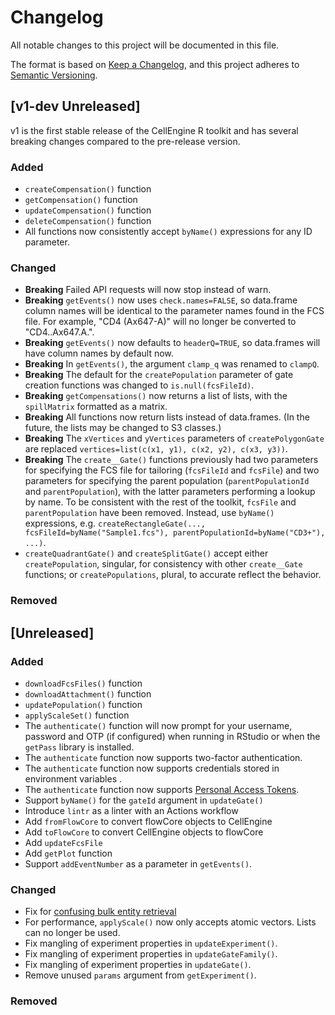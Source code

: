 # Changelog
All notable changes to this project will be documented in this file.

The format is based on [Keep a Changelog](https://keepachangelog.com/en/1.0.0/),
and this project adheres to [Semantic Versioning](https://semver.org/spec/v2.0.0.html).

## [v1-dev Unreleased]

v1 is the first stable release of the CellEngine R toolkit and has several
breaking changes compared to the pre-release version.

### Added
- `createCompensation()` function
- `getCompensation()` function
- `updateCompensation()` function
- `deleteCompensation()` function
- All functions now consistently accept `byName()` expressions for any ID
  parameter.

### Changed
- **Breaking** Failed API requests will now stop instead of warn.
- **Breaking** `getEvents()` now uses `check.names=FALSE`, so data.frame column
  names will be identical to the parameter names found in the FCS file. For
  example, "CD4 (Ax647-A)" will no longer be converted to "CD4..Ax647.A.".
- **Breaking** `getEvents()` now defaults to `headerQ=TRUE`, so data.frames will
  have column names by default now.
- **Breaking** In `getEvents()`, the argument `clamp_q` was renamed to `clampQ`.
- **Breaking** The default for the `createPopulation` parameter of gate creation
  functions was changed to `is.null(fcsFileId)`.
- **Breaking** `getCompensations()` now returns a list of lists, with the
  `spillMatrix` formatted as a matrix.
- **Breaking** All functions now return lists instead of data.frames. (In the
  future, the lists may be changed to S3 classes.)
- **Breaking** The `xVertices` and `yVertices` parameters of `createPolygonGate`
  are replaced `vertices=list(c(x1, y1), c(x2, y2), c(x3, y3))`.
- **Breaking** The `create__Gate()` functions previously had two parameters for
  specifying the FCS file for tailoring (`fcsFileId` and `fcsFile`) and two
  parameters for specifying the parent population (`parentPopulationId` and
  `parentPopulation`), with the latter parameters performing a lookup by name.
  To be consistent with the rest of the toolkit, `fcsFile` and
  `parentPopulation` have been removed. Instead, use `byName()` expressions,
  e.g. `createRectangleGate(..., fcsFileId=byName("Sample1.fcs"), parentPopulationId=byName("CD3+"), ...)`.
- `createQuadrantGate()` and `createSplitGate()` accept either
  `createPopulation`, singular, for consistency with other `create__Gate`
  functions; or `createPopulations`, plural, to accurate reflect the behavior.

### Removed

## [Unreleased]

### Added
- `downloadFcsFiles()` function
- `downloadAttachment()` function
- `updatePopulation()` function
- `applyScaleSet()` function
- The `authenticate()` function will now prompt for your username, password and
  OTP (if configured) when running in RStudio or when the `getPass` library is
  installed.
- The `authenticate` function now supports two-factor authentication.
- The `authenticate` function now supports credentials stored in environment
  variables .
- The `authenticate` function now supports [Personal Access Tokens](https://docs.cellengine.com/api/#authentication).
- Support `byName()` for the `gateId` argument in `updateGate()`
- Introduce `lintr` as a linter with an Actions workflow
- Add `fromFlowCore` to convert flowCore objects to CellEngine
- Add `toFlowCore` to convert CellEngine objects to flowCore
- Add `updateFcsFile`
- Add `getPlot` function
- Support `addEventNumber` as a parameter in `getEvents()`.

### Changed
- Fix for [confusing bulk entity retrieval](https://github.com/primitybio/cellengine-r-toolkit/issues/48)
- For performance, `applyScale()` now only accepts atomic vectors. Lists can no
  longer be used.
- Fix mangling of experiment properties in `updateExperiment()`.
- Fix mangling of experiment properties in `updateGateFamily()`.
- Fix mangling of experiment properties in `updateGate()`.
- Remove unused `params` argument from `getExperiment()`.

### Removed
